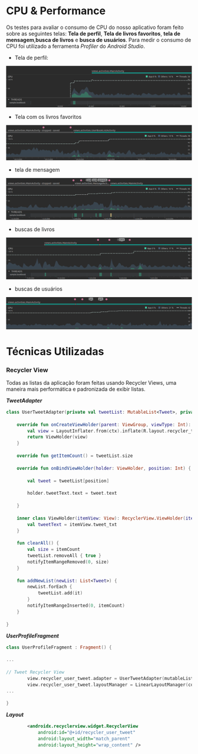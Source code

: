 # CPU & Performance

Os testes para avaliar o consumo de CPU do nosso aplicativo foram feito sobre as seguintes telas: **Tela de perfil**, 
**Tela de  livros favoritos**, **tela de mensagem**,**busca de livros** e **busca de usuários**. Para medir o consumo 
de CPU foi utilizado a ferramenta *Profiler* do *Android Studio*.

* Tela de perfil:
<img src="img/cpu tela de perfil.png" alt="Tela de perfil" />

* Tela com os livros favoritos
<img src="img/cpu tela de livros favoritos.png" alt="Tela de livros favoritos" />

* tela de mensagem
<img src="img/cpu tela de mensagem.png" alt="Tela de mensagem" />

* buscas de livros
<img src="img/cpu tela de buscar livros.png" alt="Tela de livros" />

* buscas de usuários
<img src="img/cpu tela de busca de usuario.png" alt="Tela de usuários" />


# Técnicas Utilizadas

### Recycler View
Todas as listas da aplicação foram feitas usando Recycler Views, uma maneira mais performática e padronizada de exibir listas.

***TweetAdapter***
~~~ Kotlin
class UserTweetAdapter(private val tweetList: MutableList<Tweet>, private val ctx: Context) : RecyclerView.Adapter<UserTweetAdapter.ViewHolder>() {

    override fun onCreateViewHolder(parent: ViewGroup, viewType: Int): ViewHolder {
        val view = LayoutInflater.from(ctx).inflate(R.layout.recycler_tweet_cell, parent, false)
        return ViewHolder(view)
    }

    override fun getItemCount() = tweetList.size

    override fun onBindViewHolder(holder: ViewHolder, position: Int) {

        val tweet = tweetList[position]

        holder.tweetText.text = tweet.text

    }

    inner class ViewHolder(itemView: View): RecyclerView.ViewHolder(itemView) {
        val tweetText = itemView.tweet_txt
    }
    
    fun clearAll() {
        val size = itemCount
        tweetList.removeAll { true }
        notifyItemRangeRemoved(0, size)
    }

    fun addNewList(newList: List<Tweet>) {
        newList.forEach {
            tweetList.add(it)
        }
        notifyItemRangeInserted(0, itemCount)
    }

}
~~~

***UserProfileFragment***
~~~kotlin
class UserProfileFragment : Fragment() {

...

// Tweet Recycler View
        view.recycler_user_tweet.adapter = UserTweetAdapter(mutableListOf(), context!!)
        view.recycler_user_tweet.layoutManager = LinearLayoutManager(context)
...

}

~~~

***Layout***
~~~xml
        <androidx.recyclerview.widget.RecyclerView
            android:id="@+id/recycler_user_tweet"
            android:layout_width="match_parent"
            android:layout_height="wrap_content" />
~~~

